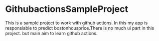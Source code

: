 # GithubactionsSampleProject
This is a sample project to work with github actions. In this my app is responsiable to predict bostonhousprice.There is no much ui part in this project. but main aim to learn github actions.
